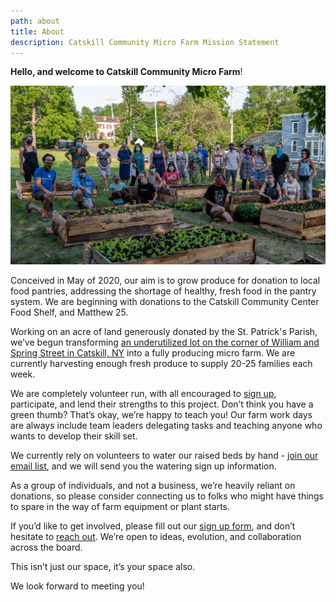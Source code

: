 ```yaml
---
path: about
title: About
description: Catskill Community Micro Farm Mission Statement
---
```

**Hello, and welcome to Catskill Community Micro Farm**! 

![Catskill Farm Volunteers amongst raised beds](ccmf-group-1-.jpg "Catskill Community Micro Farm Volunteers")

Conceived in May of 2020, our aim is to grow produce for donation to local food pantries, addressing the shortage of healthy, fresh food in the pantry system. We are beginning with donations to the Catskill Community Center Food Shelf, and Matthew 25.

Working on an acre of land generously donated by the St. Patrick's Parish, we’ve begun transforming [an underutilized lot on the corner of William and Spring Street in Catskill, NY](https://goo.gl/maps/RLiLz5aHTGSXENav7) into a fully producing micro farm. We are currently harvesting enough fresh produce to supply 20-25 families each week.

We are completely volunteer run, with all encouraged to [sign up](https://gmail.us18.list-manage.com/subscribe?u=94746e6c6b5541022831953dd&id=1a2ecd69c1), participate, and lend their strengths to this project. Don’t think you have a green thumb? That’s okay, we’re happy to teach you! Our farm work days are always include team leaders delegating tasks and teaching anyone who wants to develop their skill set.

We currently rely on volunteers to water our raised beds by hand - [join our email list](https://gmail.us18.list-manage.com/subscribe?u=94746e6c6b5541022831953dd&id=1a2ecd69c1), and we will send you the watering sign up information.

As a group of individuals, and not a business, we’re heavily reliant on donations, so please consider connecting us to folks who might have things to spare in the way of farm equipment or plant starts.

If you’d like to get involved, please fill out our [sign up form](https://forms.gle/uWkdaTd5AecLJcf5A), and don’t hesitate to [reach out](mailto:info@ccmicrofarm.org).  We’re open to ideas, evolution, and collaboration across the board.

This isn’t just our space, it’s your space also.

We look forward to meeting you!